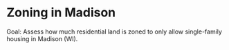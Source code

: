 # Zoning in Madison
Goal: Assess how much residential land is zoned to only allow single-family housing in Madison (WI).
